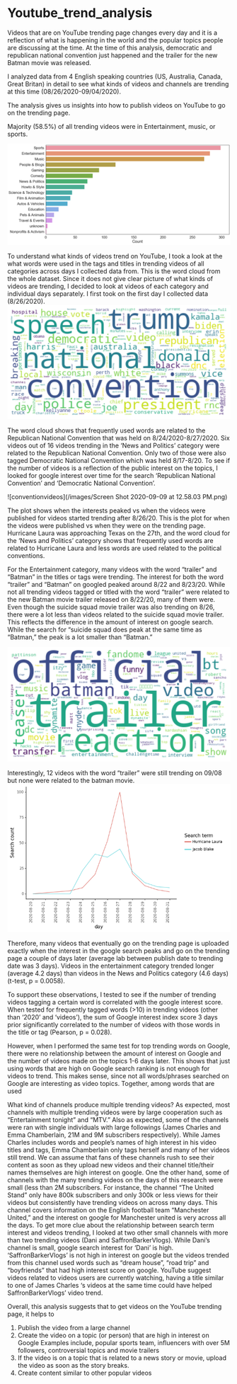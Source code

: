 # Youtube_trend_analysis

Videos that are on YouTube trending page changes every day and it is a reflection of what is happening in the world and the popular topics people are discussing at the time. At the time of this analysis, democratic and republican national convention just happened and the trailer for the new Batman movie was released.

I analyzed data from 4 English speaking countries (US, Australia, Canada, Great Britan) in detail to see what kinds of videos and channels are trending at this time (08/26/2020-09/04/2020). 

The analysis gives us insights into how to publish videos on YouTube to go on the trending page.

Majority (58.5%) of all trending videos were in Entertainment, music, or sports. 

![categories](/images/categories.png)

To understand what kinds of videos trend on YouTube, I took a look at the what words were used in the tags and titles in trending videos of all categories across days I collected data from. This is the word cloud from the whole dataset. Since it does not give clear picture of what kinds of videos are trending, I decided to look at videos of each category and individual days separately.
I first took on the first day I collected data (8/26/2020). 
![worldcloudn26](/images/wordcloudnews26.png)

The word cloud shows that frequently used words are related to the Republican National Convention that was held on 8/24/2020-8/27/2020. Six videos out of 16 videos trending in the ‘News and Politics’ category were related to the Republican National Convention. Only two of those were also tagged Democratic National Convention which was held 8/17-8/20. To see if the number of videos is a reflection of the public interest on the topics, I looked for google interest over time for the search ‘Republican National Convention’ and ‘Democratic National Convention’. 

![conventionvideos](/images/Screen Shot 2020-09-09 at 12.58.03 PM.png)


The plot shows when the interests peaked vs when the videos were published for videos started trending after 8/26/20.
This is the plot for when the videos were published vs when they were on the trending page. 
Hurricane Laura was approaching Texas on the 27th, and the word cloud for the ‘News and Politics’ category shows that frequently used words are related to Hurricane Laura and less words are used related to the political conventions.

For the Entertainment category, many videos with the word “trailer” and “Batman” in the titles or tags were trending. The interest for both the word “trailer” and “Batman” on googled peaked around 8/22 and 8/23/20. While not all trending videos tagged or titled with the word “trailer” were related to the new Batman movie trailer released on 8/22/20, many of them were. Even though the suicide squad movie trailer was also trending on 8/26, there were a lot less than videos related to the suicide squad movie trailer. This reflects the difference in the amount of interest on google search. While the search for “suicide squad does peak at the same time as “Batman,” the peak is a lot smaller than “Batman.”

![ewordcloud26](/images/wordcloudentertainment26.png)

Interestingly, 12 videos with the word “trailer” were still trending on 09/08 but none were related to the batman movie. 
![hurricaneinterest](/images/hurricaneinterest.png)


Therefore, many videos that eventually go on the trending page is uploaded exactly when the interest in the google search peaks and go on the trending page a couple of days later (average lab between publish date to trending date was 3 days). Videos in the entertainment category trended longer (average 4.2 days) than videos in the News and Politics category (4.6 days) (t-test, p = 0.0058).


To support these observations, I tested to see if the number of trending videos tagging a certain word is correlated with the google interest score. When tested for frequently tagged words (>10) in trending videos (other than ‘2020’ and ‘videos’), the sum of Google interest index score 3 days prior significantly correlated to the number of videos with those words in the title or tag (Pearson, p = 0.028). 

However, when I performed the same test for top trending words on Google, there were no relationship between the amount of interest on Google and the number of videos made on the topics 1-6 days later. This shows that just using words that are high on Google search ranking is not enough for videos to trend. This makes sense, since not all words/phrases searched on Google are interesting as video topics. Together, among words that are used 

What kind of channels produce multiple trending videos?
As expected, most channels with multiple trending videos were by large cooperation such as “Entertainment tonight” and “MTV.”
Also as expected, some of the channels were ran with single individuals with large followings (James Charles and Emma Chamberlain, 21M and 9M subscribers respectively). While James Charles includes words and people’s names of high interest in his video titles and tags, Emma Chamberlain only tags herself and many of her videos still trend. We can assume that fans of these channels rush to see their content as soon as they upload new videos and their channel title/their names themselves are high interest on google. One the other hand, some of channels with the many trending videos on the days of this research were small (less than 2M subscribers. For instance, the channel “The United Stand” only have 800k subscribers and only 300k or less views for their videos but consistently have trending videos on across many days. This channel covers information on the English football team “Manchester United,” and the interest on google for Manchester united is very across all the days. 
To get more clue about the relationship between search term interest and videos trending, I looked at two other small channels with more than two trending videos (Dani and SaffronBarkerVlogs). While Dani’s channel is small, google search interest for ‘Dani’ is high. ‘SaffronBarkerVlogs’ is not high in interest on google but the videos trended from this channel used words such as “dream house”, “road trip” and “boyfriends” that had high interest score on google. YouTube suggest videos related to videos users are currently watching, having a title similar to one of James Charles ‘s videos at the same time could have helped SaffronBarkerVlogs’ video trend. 

Overall, this analysis suggests that to get videos on the YouTube trending page, it helps to 
1.	Publish the video from a large channel 
2.	Create the video on a topic (or person) that are high in interest on Google
Examples include, popular sports team, influencers with over 5M followers, controversial topics and movie trailers
3.	If the video is on a topic that is related to a news story or movie, upload the video as soon as the story breaks.
4.	Create content similar to other popular videos 



